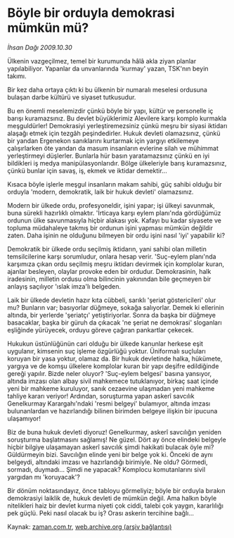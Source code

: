 # Böyle bir orduyla demokrasi mümkün mü?

*İhsan Dağı 2009.10.30*

<tr><td class="metin" colspan="2" style="padding-top: 20px; padding-left: 5px; ">Ülkenin vazgeçilmez, temel bir kurumunda hâlâ akla ziyan planlar yapılabiliyor. Yapanlar da unvanlarında 'kurmay' yazan, TSK'nın beyin takımı.</td></tr><tr><td class="metin" colspan="2" style="padding-top: 20px; padding-left: 5px; "><p>Bir kez daha ortaya çıktı ki bu ülkenin bir numaralı meselesi ordusuna bulaşan darbe kültürü ve siyaset tutkusudur.
<p>Bu en önemli meselemizdir çünkü böyle bir yapı, kültür ve personelle iç barışı kuramazsınız. Bu devlet büyüklerimiz Alevilere karşı komplo kurmakla meşguldürler! Demokrasiyi yerleştiremezsiniz çünkü meşru bir siyasi iktidarı alaşağı etmek için tezgâh peşindedirler. Hukuk devleti olamazsınız, çünkü bir yandan Ergenekon sanıklarını kurtarmak için yargıyı etkilemeye çalışırlarken öte yandan da masum insanların evlerine silah ve mühimmat yerleştirmeyi düşlerler. Bunlarla hür basın yaratamazsınız çünkü en iyi bildikleri iş medya manipülasyonlarıdır. Bölge ülkeleriyle barış kuramazsınız, çünkü bunlar için savaş, iş, ekmek ve iktidar demektir... 
<p>Kısaca böyle işlerle meşgul insanların makam sahibi, güç sahibi olduğu bir orduyla 'modern, demokratik, laik bir hukuk devleti' olamazsınız.
<p>Modern bir ülkede ordu, profesyoneldir, işini yapar; işi ülkeyi savunmak, buna sürekli hazırlıklı olmaktır. 'İrticaya karşı eylem planı'nda gördüğümüz ordunun ülke savunmasıyla hiçbir alakası yok. Kafayı bu kadar siyasete ve topluma müdahaleye takmış bir ordunun işini yapması mümkün değildir zaten. Daha işinin ne olduğunu bilmeyen bir ordu işini nasıl 'iyi' yapabilir ki?
<p>Demokratik bir ülkede ordu seçilmiş iktidarın, yani sahibi olan milletin temsilcilerine karşı sorumludur, onlara hesap verir. 'Suç-eylem planı'nda karşımıza çıkan ordu seçilmiş meşru iktidarı devirmek için komplolar kuran, ajanlar besleyen, olaylar provoke eden bir ordudur. Demokrasinin, halk iradesinin, milletin ordusu olma bilincinin yakınından bile geçmeyen bir anlayış saçılıyor 'ıslak imza'lı belgeden.
<p>Laik bir ülkede devletin hazır kıta cübbeli, sarıklı 'şeriat göstericileri' olur mu? Bunların var; basıyorlar düğmeye, sokağa salıyorlar. Demek ki ellerinin altında, bir yerlerde 'şeriatçı' yetiştiriyorlar. Sonra da başka bir düğmeye basacaklar, başka bir güruh da çıkacak 'ne şeriat ne demokrasi' sloganları eşliğinde yürüyecek, orduyu göreve çağıran pankartlar çekecek.
<p>Hukukun üstünlüğünün cari olduğu bir ülkede kanunlar herkese eşit uygulanır, kimsenin suç işleme özgürlüğü yoktur. Üniformalı suçluları koruyan bir yasa yoktur, olamaz da. Bir hukuk devletinde halka, hükümete, yargıya ve de komşu ülkelere komplolar kuran bir yapı deşifre edildiğinde gereği yapılır. Bizde neler oluyor? 'Suç-eylem belgesi' basına yansıyor, altında imzası olan albay sivil mahkemece tutuklanıyor, birkaç saat içinde yeni bir mahkeme kuruluyor, sanık cezaevine ulaşmadan yeni mahkeme tahliye kararı veriyor! Ardından, soruşturma yapan askerî savcılık Genelkurmay Karargahı'ndaki 'resmi belgeyi' bulamıyor, altında imzası bulunanlardan ve hazırlandığı bilinen birimden belgeye ilişkin bir ipucuna ulaşamıyor!
<p>Biz de buna hukuk devleti diyoruz! Genelkurmay, askerî savcılığın yeniden soruşturma başlatmasını sağlamış! Ne güzel. Dört ay önce elindeki belgeyle hiçbir bilgiye ulaşamayan askerî savcılık şimdi hakikati bulacak öyle mi? Güldürmeyin bizi. Savcılığın elinde yeni bir belge yok ki. Önceki de aynı belgeydi, altındaki imzası ve hazırlandığı birimiyle. Ne oldu? Görmedi, sormadı, duymadı... Şimdi ne yapacak? Komplocu komutanlarını sivil yargıdan mı 'koruyacak'?
<p>Bir dönüm noktasındayız, önce tabloyu görmeliyiz; böyle bir orduyla bırakın demokrasiyi laiklik de, hukuk devleti de mümkün değil. Ama halkın böyle nitelikleri haiz bir devlet kurma niyeti çok ciddi, talebi çok yaygın, kararlılığı pek güçlü. Peki nasıl olacak bu iş? Orası askerin tercihine bağlı... <br/></p></p></p></p></p></p></p></p></p></td></tr>

Kaynak: [zaman.com.tr](http://zaman.com.tr/yazar.do?yazino=909466), [web.archive.org (arşiv bağlantısı)](http://web.archive.org/web/20100102173548/http://www.zaman.com.tr:80/yazar.do?yazino=909466)

